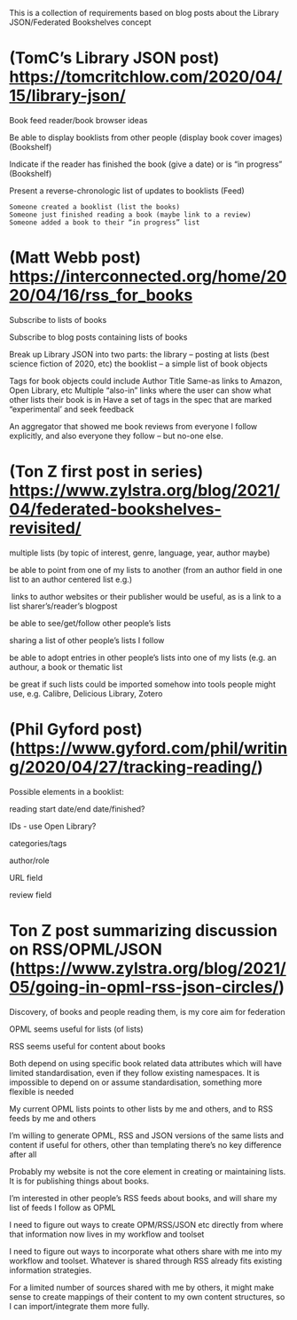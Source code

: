 This is a collection of requirements based on blog posts about the Library JSON/Federated Bookshelves concept

# (TomC’s Library JSON post) https://tomcritchlow.com/2020/04/15/library-json/ 

Book feed reader/book browser ideas 

Be able to display booklists from other people (display book cover images) (Bookshelf)

Indicate if the reader has finished the book (give a date) or is “in progress” (Bookshelf)

Present a reverse-chronologic list of updates to booklists (Feed)

	Someone created a booklist (list the books)
	Someone just finished reading a book (maybe link to a review)
	Someone added a book to their “in progress” list

# (Matt Webb post) https://interconnected.org/home/2020/04/16/rss_for_books 

Subscribe to lists of books 

Subscribe to blog posts containing lists of books

Break up Library JSON into two parts:
	the library – posting at lists (best science fiction of 2020, etc)
	the booklist – a simple list of book objects

Tags for book objects could include
	Author
	Title
	Same-as links to Amazon, Open Library, etc
	Multiple “also-in” links where the user can show what other lists their book is in 
	Have a set of tags in the spec that are marked “experimental’ and seek feedback

An aggregator that showed me book reviews from everyone I follow explicitly, and also everyone they follow – but no-one else. 

# (Ton Z first post in series) https://www.zylstra.org/blog/2021/04/federated-bookshelves-revisited/ 

multiple lists (by topic of interest, genre, language, year, author maybe) 

be able to point from one of my lists to another (from an author field in one list to an author centered list e.g.) 

 links to author websites or their publisher would be useful, as is a link to a list sharer’s/reader’s blogpost 

be able to see/get/follow other people’s lists 

sharing a list of other people’s lists I follow 

be able to adopt entries in other people’s lists into one of my lists (e.g. an authour, a book or thematic list 

be great if such lists could be imported somehow into tools people might use, e.g. Calibre, Delicious Library, Zotero 

# (Phil Gyford post)  (https://www.gyford.com/phil/writing/2020/04/27/tracking-reading/) 

Possible elements in a booklist:

reading start date/end date/finished?

IDs - use Open Library?

categories/tags

author/role

URL field

review field

# Ton Z post summarizing discussion on RSS/OPML/JSON (https://www.zylstra.org/blog/2021/05/going-in-opml-rss-json-circles/)

Discovery, of books and people reading them, is my core aim for federation

OPML seems useful for lists (of lists)

RSS seems useful for content about books

Both depend on using specific book related data attributes which will have limited standardisation, even if they follow existing namespaces. It is impossible to depend on or assume standardisation, something more flexible is needed

My current OPML lists points to other lists by me and others, and to RSS feeds by me and others

I’m willing to generate OPML, RSS and JSON versions of the same lists and content if useful for others, other than templating there’s no key difference after all

Probably my website is not the core element in creating or maintaining lists. It is for publishing things about books.

I’m interested in other people’s RSS feeds about books, and will share my list of feeds I follow as OPML

I need to figure out ways to create OPM/RSS/JSON etc directly from where that information now lives in my workflow and toolset

I need to figure out ways to incorporate what others share with me into my workflow and toolset. Whatever is shared through RSS already fits existing information strategies.


 For a limited number of sources shared with me by others, it might make sense to create mappings of their content to my own content structures, so I can import/integrate them more fully.
